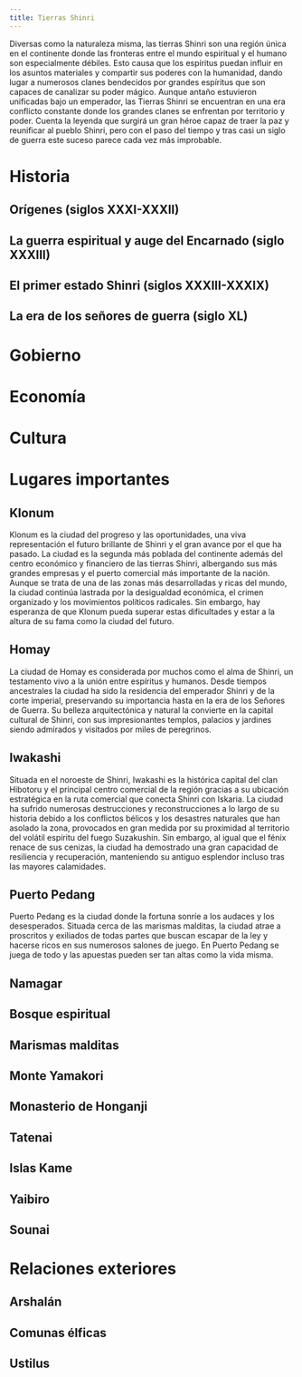 ```yaml
---
title: Tierras Shinri
---
```


Diversas como la naturaleza misma, las tierras Shinri son una región única en el continente donde las fronteras entre el mundo espiritual y el humano son especialmente débiles. Esto causa que los espíritus puedan influir en los asuntos materiales y compartir sus poderes con la humanidad, dando lugar a numerosos clanes bendecidos por grandes espíritus que son capaces de canalizar su poder mágico. Aunque antaño estuvieron unificadas bajo un emperador, las Tierras Shinri se encuentran en una era conflicto constante donde los grandes clanes se enfrentan por territorio y poder. Cuenta la leyenda que surgirá un gran héroe capaz de traer la paz y reunificar al pueblo Shinri, pero con el paso del tiempo y tras casi un siglo de guerra este suceso parece cada vez más improbable.

# Historia

## Orígenes (siglos XXXI-XXXII)

## La guerra espiritual y auge del Encarnado (siglo XXXIII)

## El primer estado Shinri (siglos XXXIII-XXXIX)

## La era de los señores de guerra (siglo XL)

# Gobierno

# Economía

# Cultura

# Lugares importantes

## Klonum

Klonum es la ciudad del progreso y las oportunidades, una viva representación el futuro brillante de Shinri y el gran avance por el que ha pasado. La ciudad es la segunda más poblada del continente además del centro económico y financiero de las tierras Shinri, albergando sus más grandes empresas y el puerto comercial más importante de la nación. Aunque se trata de una de las zonas más desarrolladas y ricas del mundo, la ciudad continúa lastrada por la desigualdad económica, el crimen organizado y los movimientos políticos radicales. Sin embargo, hay esperanza de que Klonum pueda superar estas dificultades y estar a la altura de su fama como la ciudad del futuro.

## Homay

La ciudad de Homay es considerada por muchos como el alma de Shinri, un testamento vivo a la unión entre espíritus y humanos. Desde tiempos ancestrales la ciudad ha sido la residencia del emperador Shinri y de la corte imperial, preservando su importancia hasta en la era de los Señores de Guerra. Su belleza arquitectónica y natural la convierte en la capital cultural de Shinri, con sus impresionantes templos, palacios y jardines siendo admirados y visitados por miles de peregrinos. 

## Iwakashi

Situada en el noroeste de Shinri, Iwakashi es la histórica capital del clan Hibotoru y el principal centro comercial de la región gracias a su ubicación estratégica en la ruta comercial que conecta Shinri con Iskaria. La ciudad ha sufrido numerosas destrucciones y reconstrucciones a lo largo de su historia debido a los conflictos bélicos y los desastres naturales que han asolado la zona, provocados en gran medida por su proximidad al territorio del volátil espíritu del fuego Suzakushin. Sin embargo, al igual que el fénix renace de sus cenizas, la ciudad ha demostrado una gran capacidad de resiliencia y recuperación, manteniendo su antiguo esplendor incluso tras las mayores calamidades.

## Puerto Pedang

Puerto Pedang es  la ciudad donde la fortuna sonríe a los audaces y los desesperados. Situada cerca de las marismas malditas, la ciudad atrae a proscritos y exiliados de todas partes que buscan escapar de la ley y hacerse ricos en sus numerosos salones de juego. En Puerto Pedang se juega de todo y las apuestas pueden ser tan altas como la vida misma. 

## Namagar

## Bosque espiritual

## Marismas malditas

## Monte Yamakori

## Monasterio de Honganji

## Tatenai

## Islas Kame

## Yaibiro

## Sounai

# Relaciones exteriores

## Arshalán

## Comunas élficas

## Ustilus